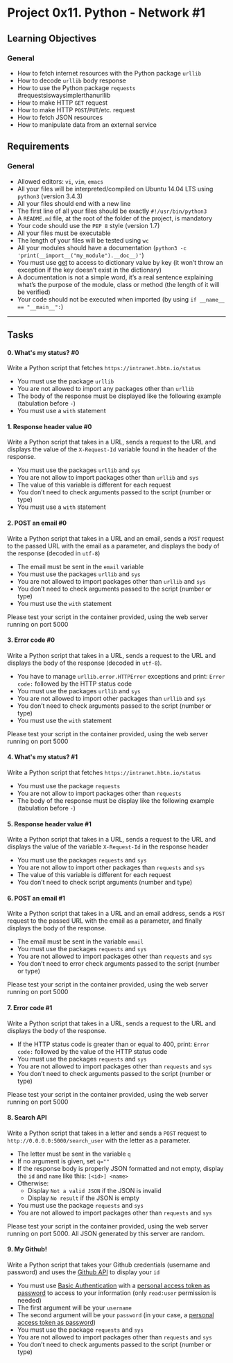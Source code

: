 <h1 class="gap"> Project 0x11. Python - Network #1</h1>
<h2>Learning Objectives</h2>
<h3>General</h3>

<ul>
<li>How to fetch internet resources with the Python package <code>urllib</code></li>
<li>How to decode <code>urllib</code> body response</li>
<li>How to use the Python package <code>requests</code> #requestsiswaysimplerthanurllib</li>
<li>How to make HTTP <code>GET</code> request </li>
<li>How to make HTTP <code>POST</code>/<code>PUT</code>/etc. request</li>
<li>How to fetch JSON resources</li>
<li>How to manipulate data from an external service</li>
</ul>

<h2>Requirements</h2>

<h3>General</h3>

<ul>
<li>Allowed editors: <code>vi</code>, <code>vim</code>, <code>emacs</code></li>
<li>All your files will be interpreted/compiled on Ubuntu 14.04 LTS using <code>python3</code> (version 3.4.3)</li>
<li>All your files should end with a new line</li>
<li>The first line of all your files should be exactly <code>#!/usr/bin/python3</code></li>
<li>A <code>README.md</code> file, at the root of the folder of the project, is mandatory</li>
<li>Your code should use the <code>PEP 8</code> style (version 1.7)</li>
<li>All your files must be executable</li>
<li>The length of your files will be tested using <code>wc</code></li>
<li>All your modules should have a documentation (<code>python3 -c &#39;print(__import__(&quot;my_module&quot;).__doc__)&#39;</code>)</li>
<li>You must use <a href="/rltoken/SSngTpTH6EcncejWzNjX_Q" title="get" target="_blank">get</a> to access to dictionary value by key (it won&rsquo;t throw an exception if the key doesn&rsquo;t exist in the dictionary)</li>
<li>A documentation is not a simple word, it&rsquo;s a real sentence explaining what&rsquo;s the purpose of the module, class or method (the length of it will be verified)</li>
<li>Your code should not be executed when imported (by using <code>if __name__ == &quot;__main__&quot;:</code>)</li>
</ul>

<hr class="gap">
<h2 class="gap">Tasks</h2>

  <h4 class="task">
    0. What&#39;s my status? #0
</h4>
 <p>Write a Python script that fetches <code>https://intranet.hbtn.io/status</code></p>

<ul>
<li>You must use the package <code>urllib</code></li>
<li>You are not allowed to import any packages other than <code>urllib</code></li>
<li>The body of the response must be displayed like the following example (tabulation before <code>-</code>)</li>
<li>You must use a <code>with</code> statement</li>
</ul>

<h4 class="task">
    1. Response header value #0
</h4>
<p>Write a Python script that takes in a URL, sends a request to the URL and displays the value of the <code>X-Request-Id</code> variable found in the header of the response.</p>

<ul>
<li>You must use the packages <code>urllib</code> and <code>sys</code></li>
<li>You are not allow to import packages other than <code>urllib</code> and <code>sys</code></li>
<li>The value of this variable is different for each request</li>
<li>You don&rsquo;t need to check arguments passed to the script (number or type)</li>
<li>You must use a <code>with</code> statement</li>
</ul>

  <h4 class="task">
    2. POST an email #0
</h4>
 <p>Write a Python script that takes in a URL and an email, sends a <code>POST</code> request to the passed URL with the email as a parameter, and displays the body of the response (decoded in <code>utf-8</code>)</p>

<ul>
<li>The email must be sent in the <code>email</code> variable</li>
<li>You must use the packages <code>urllib</code> and <code>sys</code></li>
<li>You are not allowed to import packages other than <code>urllib</code> and <code>sys</code></li>
<li>You don&rsquo;t need to check arguments passed to the script (number or type)</li>
<li>You must use the <code>with</code> statement</li>
</ul>

<p>Please test your script in the container provided, using the web server running on port 5000</p>

 <h4 class="task">
    3. Error code #0
</h4>
 <p>Write a Python script that takes in a URL, sends a request to the URL and displays the body of the response (decoded in <code>utf-8</code>).</p>

<ul>
<li>You have to manage <code>urllib.error.HTTPError</code> exceptions and print: <code>Error code:</code> followed by the HTTP status code</li>
<li>You must use the packages <code>urllib</code> and <code>sys</code></li>
<li>You are not allowed to import other packages than <code>urllib</code> and <code>sys</code></li>
<li>You don&rsquo;t need to check arguments passed to the script (number or type)</li>
<li>You must use the <code>with</code> statement</li>
</ul>

<p>Please test your script in the container provided, using the web server running on port 5000</p>

 <h4 class="task">
    4. What&#39;s my status? #1
</h4>
 <p>Write a Python script that fetches <code>https://intranet.hbtn.io/status</code></p>

<ul>
<li>You must use the package <code>requests</code></li>
<li>You are not allow to import packages other than <code>requests</code></li>
<li>The body of the response must be display like the following example (tabulation before <code>-</code>)</li>
</ul>

<h4 class="task">
    5. Response header value #1
</h4>
 <p>Write a Python script that takes in a URL, sends a request to the URL and displays the value of the variable <code>X-Request-Id</code> in the response header</p>

<ul>
<li>You must use the packages <code>requests</code> and <code>sys</code></li>
<li>You are not allow to import other packages than <code>requests</code> and <code>sys</code></li>
<li>The value of this variable is different for each request</li>
<li>You don&rsquo;t need to check script arguments (number and type)</li>
</ul>

<h4 class="task">
    6. POST an email #1
</h4>
 <p>Write a Python script that takes in a URL and an email address, sends a <code>POST</code> request to the passed URL with the email as a parameter, and finally displays the body of the response.</p>

<ul>
<li>The email must be sent in the variable <code>email</code></li>
<li>You must use the packages <code>requests</code> and <code>sys</code></li>
<li>You are not allowed to import packages other than <code>requests</code> and <code>sys</code></li>
<li>You don&rsquo;t need to error check arguments passed to the script (number or type)</li>
</ul>

<p>Please test your script in the container provided, using the web server running on port 5000</p>


  <h4 class="task">
    7. Error code #1
</h4>
 <p>Write a Python script that takes in a URL, sends a request to the URL and displays the body of the response.</p>

<ul>
<li>If the HTTP status code is greater than or equal to 400, print: <code>Error code:</code> followed by the value of the HTTP status code</li>
<li>You must use the packages <code>requests</code> and <code>sys</code></li>
<li>You are not allowed to import packages other  than <code>requests</code> and <code>sys</code></li>
<li>You don&rsquo;t need to check arguments passed to the script (number or type)</li>
</ul>

<p>Please test your script in the container provided, using the web server running on port 5000</p>

  <h4 class="task">
    8. Search API
</h4>
 <p>Write a Python script that takes in a letter and sends a <code>POST</code> request to <code>http://0.0.0.0:5000/search_user</code> with the letter as a parameter.</p>

<ul>
<li>The letter must be sent in the variable <code>q</code></li>
<li>If no argument is given, set <code>q=&quot;&quot;</code></li>
<li>If the response body is properly JSON formatted and not empty, display the <code>id</code> and <code>name</code> like this: <code>[&lt;id&gt;] &lt;name&gt;</code></li>
<li>Otherwise:

<ul>
<li>Display <code>Not a valid JSON</code> if the JSON is invalid</li>
<li>Display <code>No result</code> if the JSON is empty</li>
</ul></li>
<li>You must use the package <code>requests</code> and <code>sys</code></li>
<li>You are not allowed to import packages other than <code>requests</code> and <code>sys</code></li>
</ul>

<p>Please test your script in the container provided, using the web server running on port 5000. All JSON generated by this server are random.</p>

  <h4 class="task">
    9. My Github!
</h4>
 <p>Write a Python script that takes your Github credentials (username and password) and uses the <a href="/rltoken/F4Mziw-PlQqYjNOqHvRQjA" title="Github API" target="_blank">Github API</a> to display your <code>id</code></p>

<ul>
<li>You must use <a href="/rltoken/3vtE6txxtZ92GJyR1ya-Ug" title="Basic Authentication" target="_blank">Basic Authentication</a> with a <a href="/rltoken/_bSdfmXDz8trVsxpkbradA" title="personal access token as password" target="_blank">personal access token as password</a> to access to your information (only <code>read:user</code> permission is needed)</li>
<li>The first argument will be your <code>username</code></li>
<li>The second argument will be your <code>password</code> (in your case, a <a href="/rltoken/_bSdfmXDz8trVsxpkbradA" title="personal access token as password" target="_blank">personal access token as password</a>)</li>
<li>You must use the package <code>requests</code> and <code>sys</code></li>
<li>You are not allowed to import packages other than <code>requests</code> and <code>sys</code></li>
<li>You don&rsquo;t need to check arguments passed to the script (number or type)</li>
</ul>
